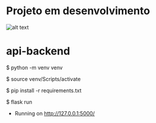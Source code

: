 
# Projeto em desenvolvimento


![alt text](https://i.pinimg.com/originals/67/b2/a9/67b2a9ba5e85822f237caae92111e938.gif)

# api-backend
$ python -m venv venv

$ source venv/Scripts/activate

$ pip install -r requirements.txt 

$ flask run

* Running on http://127.0.0.1:5000/
  
